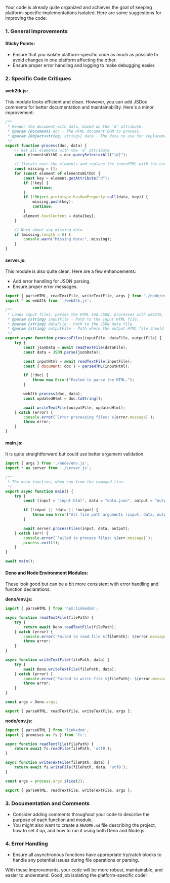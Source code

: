 Your code is already quite organized and achieves the goal of keeping platform-specific implementations isolated. Here are some suggestions for improving the code:

### 1. General Improvements

#### Sticky Points:
- Ensure that you isolate platform-specific code as much as possible to avoid changes in one platform affecting the other.
- Ensure proper error handling and logging to make debugging easier.

### 2. Specific Code Critiques

#### web2tk.js:

This module looks efficient and clean. However, you can add JSDoc comments for better documentation and maintainability. Here's a minor improvement:

```javascript
/**
 * Render the document with data, based on the 'd' attribute.
 * @param {Document} doc - The HTML document DOM to process.
 * @param {Object<string, string>} data - The data to use for replacements.
 */
export function process(doc, data) {
    // Get all elements with the 'd' attribute
    const elementsWithD = doc.querySelectorAll("[d]");

    // Iterate over the elements and replace the innerHTML with the corresponding data value
    const missing = [];
    for (const element of elementsWithD) {
        const key = element.getAttribute("d");
        if (!key) {
            continue;
        }
        if (!Object.prototype.hasOwnProperty.call(data, key)) {
            missing.push(key);
            continue;
        }
        element.textContent = data[key];
    }

    // Warn about any missing data
    if (missing.length > 0) {
        console.warn("Missing data:", missing);
    }
}
```

#### server.js:

This module is also quite clean. Here are a few enhancements:

- Add error handling for JSON parsing.
- Ensure proper error messages.

```javascript
import { parseHTML, readTextFile, writeTextFile, args } from './node/env.js';
import * as web2tk from './web2tk.js';

/**
 * Loads input files, parses the HTML and JSON, processes with web2tk, and writes to an output file.
 * @param {string} inputFile - Path to the input HTML file.
 * @param {string} dataFile - Path to the JSON data file.
 * @param {string} outputFile - Path where the output HTML file should be written.
 */
export async function processFiles(inputFile, dataFile, outputFile) {
    try {
        const jsonData = await readTextFile(dataFile);
        const data = JSON.parse(jsonData);

        const inputHtml = await readTextFile(inputFile);
        const { document: doc } = parseHTML(inputHtml);

        if (!doc) {
            throw new Error("Failed to parse the HTML.");
        }

        web2tk.process(doc, data);
        const updatedHtml = doc.toString();

        await writeTextFile(outputFile, updatedHtml);
    } catch (error) {
        console.error(`Error processing files: ${error.message}`);
        throw error;
    }
}
```

#### main.js:

It is quite straightforward but could use better argument validation.

```javascript
import { args } from './node/env.js';
import * as server from './server.js';

/**
 * The main function, when run from the command-line.
 */
export async function main() {
    try {
        const [input = "input.html", data = "data.json", output = "output.html"] = args;

        if (!input || !data || !output) {
            throw new Error("All file path arguments (input, data, output) are required.");
        }

        await server.processFiles(input, data, output);
    } catch (err) {
        console.error(`Failed to process files: ${err.message}`);
        process.exit(1);
    }
}

await main();
```

#### Deno and Node Environment Modules:

These look good but can be a bit more consistent with error handling and function declarations.

**deno/env.js:**

```javascript
import { parseHTML } from 'npm:linkedom';

async function readTextFile(filePath) {
    try {
        return await Deno.readTextFile(filePath);
    } catch (error) {
        console.error(`Failed to read file ${filePath}: ${error.message}`);
        throw error;
    }
}

async function writeTextFile(filePath, data) {
    try {
        await Deno.writeTextFile(filePath, data);
    } catch (error) {
        console.error(`Failed to write file ${filePath}: ${error.message}`);
        throw error;
    }
}

const args = Deno.args;

export { parseHTML, readTextFile, writeTextFile, args };
```

**node/env.js:**

```javascript
import { parseHTML } from 'linkedom';
import { promises as fs } from 'fs';

async function readTextFile(filePath) {
	return await fs.readFile(filePath, 'utf8');
}

async function writeTextFile(filePath, data) {
	return await fs.writeFile(filePath, data, 'utf8');
}

const args = process.argv.slice(2);

export { parseHTML, readTextFile, writeTextFile, args };
```

### 3. Documentation and Comments

- Consider adding comments throughout your code to describe the purpose of each function and module.
- You might also want to create a `README.md` file describing the project, how to set it up, and how to run it using both Deno and Node.js.

### 4. Error Handling

- Ensure all asynchronous functions have appropriate try/catch blocks to handle any potential issues during file operations or parsing.

With these improvements, your code will be more robust, maintainable, and easier to understand. Good job isolating the platform-specific code!

